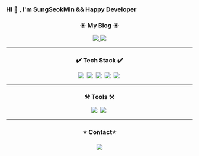 ### HI 👋 , I'm SungSeokMin && Happy Developer

<h3 align='center'>☀️ My Blog ☀️</h3> 
<p align="center">
    <a href="https://velog.io/@jkl1545">
        <img 
            src="http://img.shields.io/badge/-Velog-green?style=flat&logo=Blogger&logoColor=white" />
    </a>
    <a href="https://sungseokmin.github.io">
        <img 
            src="http://img.shields.io/badge/-github.io-181717?style=flat&logo=GitHub&logoColor=white" />
    </a>
</P>
<hr>

<h3 align='center'>✔️ Tech Stack ✔️</h3> 
<p align="center">
<img src="https://img.shields.io/badge/-JavaScript-F7DF1E?style=flat-square&logo=JavaScript&logoColor=white" />&nbsp
<img src="https://img.shields.io/badge/-React-61DAFB?style=flat-square&logo=React&logoColor=white" />&nbsp
<img src="https://img.shields.io/badge/-Nodejs-339933?style=flat-square&logo=Node.js&logoColor=white" />&nbsp
<img src="https://img.shields.io/badge/-Express-000000?style=flat-square&logo=Express&logoColor=white" />&nbsp
<img src="https://img.shields.io/badge/-MySQL-4479A1?style=flat-square&logo=MySQL&logoColor=white" />&nbsp
</P>
<hr>

<h3 align='center'>⚒ Tools ⚒</h3> 
<p align="center">
<img src="https://img.shields.io/badge/-Visa-007ACC?style=flat-square&logo=Visa&logoColor=white" />&nbsp
<img src="https://img.shields.io/badge/-GitHub-181717?style=flat-square&logo=GitHub&logoColor=white" />&nbsp
</P>
<hr>

<h3 align='center'>⭐️ Contact⭐️️️</h3>


<p align="center">
<a href="https://instagram.com/sungstonemin">
    <img 
        src="http://img.shields.io/badge/-Instagram-white?style=flat&logo=Instagram&link=https://instagram.com/sungstonemin" />
</a>
</p>
